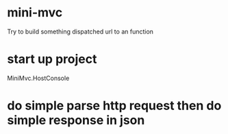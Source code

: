 # mini-mvc
Try to build something dispatched url to an function

# start up project 
MiniMvc.HostConsole

# do simple parse http request then do simple response in json
